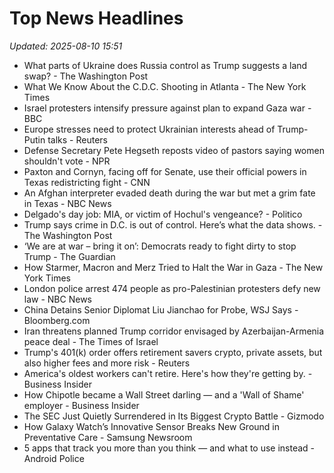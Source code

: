 # Top News Headlines

_Updated: 2025-08-10 15:51_

- What parts of Ukraine does Russia control as Trump suggests a land swap? - The Washington Post
- What We Know About the C.D.C. Shooting in Atlanta - The New York Times
- Israel protesters intensify pressure against plan to expand Gaza war - BBC
- Europe stresses need to protect Ukrainian interests ahead of Trump-Putin talks - Reuters
- Defense Secretary Pete Hegseth reposts video of pastors saying women shouldn't vote - NPR
- Paxton and Cornyn, facing off for Senate, use their official powers in Texas redistricting fight - CNN
- An Afghan interpreter evaded death during the war but met a grim fate in Texas - NBC News
- Delgado's day job: MIA, or victim of Hochul's vengeance? - Politico
- Trump says crime in D.C. is out of control. Here’s what the data shows. - The Washington Post
- ‘We are at war – bring it on’: Democrats ready to fight dirty to stop Trump - The Guardian
- How Starmer, Macron and Merz Tried to Halt the War in Gaza - The New York Times
- London police arrest 474 people as pro-Palestinian protesters defy new law - NBC News
- China Detains Senior Diplomat Liu Jianchao for Probe, WSJ Says - Bloomberg.com
- Iran threatens planned Trump corridor envisaged by Azerbaijan-Armenia peace deal - The Times of Israel
- Trump's 401(k) order offers retirement savers crypto, private assets, but also higher fees and more risk - Reuters
- America's oldest workers can't retire. Here's how they're getting by. - Business Insider
- How Chipotle became a Wall Street darling — and a 'Wall of Shame' employer - Business Insider
- The SEC Just Quietly Surrendered in Its Biggest Crypto Battle - Gizmodo
- How Galaxy Watch’s Innovative Sensor Breaks New Ground in Preventative Care - Samsung Newsroom
- 5 apps that track you more than you think — and what to use instead - Android Police